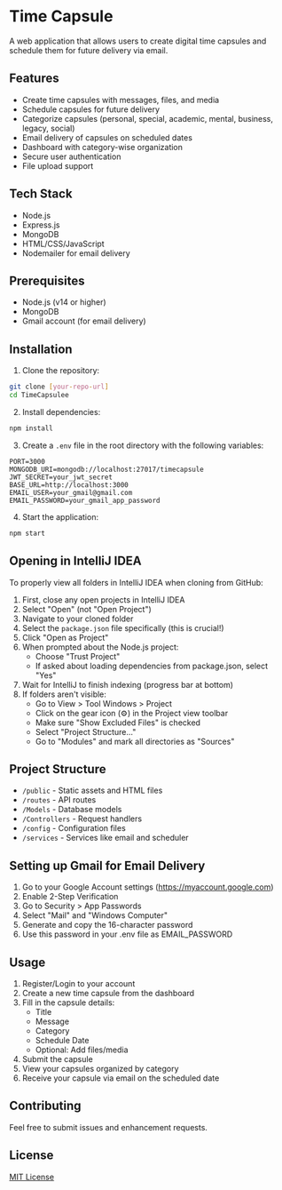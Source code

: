 # Time Capsule

A web application that allows users to create digital time capsules and schedule them for future delivery via email.

## Features

- Create time capsules with messages, files, and media
- Schedule capsules for future delivery
- Categorize capsules (personal, special, academic, mental, business, legacy, social)
- Email delivery of capsules on scheduled dates
- Dashboard with category-wise organization
- Secure user authentication
- File upload support

## Tech Stack

- Node.js
- Express.js
- MongoDB
- HTML/CSS/JavaScript
- Nodemailer for email delivery

## Prerequisites

- Node.js (v14 or higher)
- MongoDB
- Gmail account (for email delivery)

## Installation

1. Clone the repository:
```bash
git clone [your-repo-url]
cd TimeCapsulee
```

2. Install dependencies:
```bash
npm install
```

3. Create a `.env` file in the root directory with the following variables:
```
PORT=3000
MONGODB_URI=mongodb://localhost:27017/timecapsule
JWT_SECRET=your_jwt_secret
BASE_URL=http://localhost:3000
EMAIL_USER=your_gmail@gmail.com
EMAIL_PASSWORD=your_gmail_app_password
```

4. Start the application:
```bash
npm start
```

## Opening in IntelliJ IDEA

To properly view all folders in IntelliJ IDEA when cloning from GitHub:

1. First, close any open projects in IntelliJ IDEA
2. Select "Open" (not "Open Project")
3. Navigate to your cloned folder
4. Select the `package.json` file specifically (this is crucial!)
5. Click "Open as Project"
6. When prompted about the Node.js project:
   - Choose "Trust Project"
   - If asked about loading dependencies from package.json, select "Yes"
7. Wait for IntelliJ to finish indexing (progress bar at bottom)
8. If folders aren't visible:
   - Go to View > Tool Windows > Project
   - Click on the gear icon (⚙️) in the Project view toolbar
   - Make sure "Show Excluded Files" is checked
   - Select "Project Structure..."
   - Go to "Modules" and mark all directories as "Sources"

## Project Structure

- `/public` - Static assets and HTML files
- `/routes` - API routes
- `/Models` - Database models
- `/Controllers` - Request handlers
- `/config` - Configuration files
- `/services` - Services like email and scheduler

## Setting up Gmail for Email Delivery

1. Go to your Google Account settings (https://myaccount.google.com)
2. Enable 2-Step Verification
3. Go to Security > App Passwords
4. Select "Mail" and "Windows Computer"
5. Generate and copy the 16-character password
6. Use this password in your .env file as EMAIL_PASSWORD

## Usage

1. Register/Login to your account
2. Create a new time capsule from the dashboard
3. Fill in the capsule details:
   - Title
   - Message
   - Category
   - Schedule Date
   - Optional: Add files/media
4. Submit the capsule
5. View your capsules organized by category
6. Receive your capsule via email on the scheduled date

## Contributing

Feel free to submit issues and enhancement requests.

## License

[MIT License](LICENSE) 